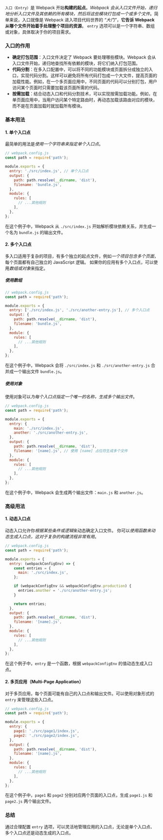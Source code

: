 
`入口（Entry）`是 Webpack 开始**构建的起点**。*Webpack 会从入口文件开始，递归地分析入口文件及其依赖的所有模块，然后将这些模块打包成一个或多个文件*。简单来说，入口就像是 Webpack 进入项目代码世界的 *“大门”*，**它告诉 Webpack 从哪个文件开始着手处理整个项目的资源**。
`entry` 选项可以是一个字符串、数组或对象，具体取决于你的项目需求。

### 入口的作用

- **确定打包范围**：入口文件决定了 Webpack 要处理哪些模块。Webpack 会从入口文件开始，递归地查找所有依赖的模块，将它们纳入打包范围。
- **代码分割**：在多入口配置中，可以将不同的功能模块或页面拆分成独立的入口，实现代码分割。这样可以避免将所有代码打包成一个大文件，提高页面的加载性能。例如，在一个多页面应用中，不同页面的代码可以分别打包，用户访问某个页面时只需要加载该页面所需的代码。
- **按需加载**：结合动态入口和代码分割技术，可以实现按需加载功能。例如，在单页面应用中，当用户访问某个特定路由时，再动态加载该路由对应的模块，而不是在页面加载时就加载所有模块。

### 基本用法

#### 1. 单个入口点

最简单的用法是*使用一个字符串来指定单个入口点*。

```javascript
// webpack.config.js
const path = require('path');

module.exports = {
  entry: './src/index.js', // 单个入口点
  output: {
    path: path.resolve(__dirname, 'dist'),
    filename: 'bundle.js',
  },
  module: {
    rules: [
      // ...其他规则
    ],
  },
};
```

在这个例子中，Webpack 从 `./src/index.js` 开始解析模块依赖关系，并生成一个名为 `bundle.js` 的输出文件。

#### 2. 多个入口点
多入口适用于复杂的项目，有多个独立的起点文件，例如*一个项目包含多个页面*，每个页面都有自己独立的 JavaScript 逻辑。
如果你的应用有多个入口点，可以使用*数组或对象*来指定。

##### 使用数组

```javascript
// webpack.config.js
const path = require('path');

module.exports = {
  entry: ['./src/index.js', './src/another-entry.js'], // 多个入口点
  output: {
    path: path.resolve(__dirname, 'dist'),
    filename: 'bundle.js',
  },
  module: {
    rules: [
      // ...其他规则
    ],
  },
};
```

在这个例子中，Webpack 会将 `./src/index.js` 和 `./src/another-entry.js` 合并成一个输出文件 `bundle.js`。

##### 使用对象

使用对象可以*为每个入口点指定一个唯一的名称，生成多个输出文件*。

```javascript
// webpack.config.js
const path = require('path');

module.exports = {
  entry: {
    main: './src/index.js',
    another: './src/another-entry.js',
  },
  output: {
    path: path.resolve(__dirname, 'dist'),
    filename: '[name].js', // 使用 [name] 占位符生成多个文件
  },
  module: {
    rules: [
      // ...其他规则
    ],
  },
};
```

在这个例子中，Webpack 会生成两个输出文件：`main.js` 和 `another.js`。

### 高级用法

#### 1. 动态入口点
动态入口允许你*根据某些条件或逻辑*来动态确定入口文件。
你可以*使用函数来动态生成入口点，这对于复杂的构建流程非常有用*。

```javascript
// webpack.config.js
const path = require('path');

module.exports = {
  entry: (webpackConfigEnv) => {
    const entries = {
      main: './src/index.js',
    };

    if (webpackConfigEnv && webpackConfigEnv.production) {
      entries.another = './src/another-entry.js';
    }

    return entries;
  },
  output: {
    path: path.resolve(__dirname, 'dist'),
    filename: '[name].js',
  },
  module: {
    rules: [
      // ...其他规则
    ],
  },
};
```

在这个例子中，`entry` 是一个函数，根据 `webpackConfigEnv` 的值动态生成入口点。

#### 2. 多页应用（Multi-Page Application）

对于多页应用，每个页面可能有自己的入口点和输出文件。可以使用对象形式的 `entry` 来管理这些入口点。

```javascript
// webpack.config.js
const path = require('path');

module.exports = {
  entry: {
    page1: './src/page1/index.js',
    page2: './src/page2/index.js',
  },
  output: {
    path: path.resolve(__dirname, 'dist'),
    filename: '[name].js',
  },
  module: {
    rules: [
      // ...其他规则
    ],
  },
};
```

在这个例子中，`page1` 和 `page2` 分别对应两个页面的入口点，生成 `page1.js` 和 `page2.js` 两个输出文件。

### 总结

通过合理配置 `entry` 选项，可以灵活地管理应用的入口点，无论是单个入口点、多个入口点还是动态生成的入口点。